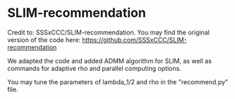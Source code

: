 # SLIM-recommendation

Credit to: SSSxCCC/SLIM-recommendation. You may find the original version of the code here: https://github.com/SSSxCCC/SLIM-recommendation

We adapted the code and added ADMM algorithm for SLIM, as well as commands for adaptive rho and parallel computing options. 

You may tune the parameters of lambda_1/2 and rho in the "recommend.py" file.


